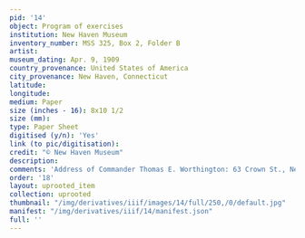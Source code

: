 ```yaml
---
pid: '14'
object: Program of exercises
institution: New Haven Museum
inventory_number: MSS 325, Box 2, Folder B
artist:
museum_dating: Apr. 9, 1909
country_provenance: United States of America
city_provenance: New Haven, Connecticut
latitude:
longitude:
medium: Paper
size (inches - 16): 8x10 1/2
size (mm):
type: Paper Sheet
digitised (y/n): 'Yes'
link (to pic/digitisation):
credit: "© New Haven Museum"
description:
comments: 'Address of Commander Thomas E. Worthington: 63 Crown St., New Haven, Conn.'
order: '18'
layout: uprooted_item
collection: uprooted
thumbnail: "/img/derivatives/iiif/images/14/full/250,/0/default.jpg"
manifest: "/img/derivatives/iiif/14/manifest.json"
full: ''
---
```

